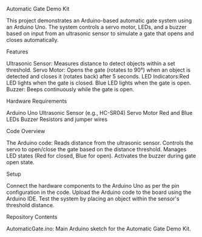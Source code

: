 Automatic Gate Demo Kit

This project demonstrates an Arduino-based automatic gate system using an Arduino Uno. The system controls a servo motor, LEDs, and a buzzer based on input from an ultrasonic sensor to simulate a gate that opens and closes automatically.


Features

Ultrasonic Sensor: Measures distance to detect objects within a set threshold.
Servo Motor: Opens the gate (rotates to 90°) when an object is detected and closes it (rotates back) after 5 seconds.
LED Indicators:Red LED lights when the gate is closed.
Blue LED lights when the gate is open.
Buzzer: Beeps continuously while the gate is open.


Hardware Requirements

Arduino Uno
Ultrasonic Sensor (e.g., HC-SR04)
Servo Motor
Red and Blue LEDs
Buzzer
Resistors and jumper wires


Code Overview

The Arduino code:
Reads distance from the ultrasonic sensor.
Controls the servo to open/close the gate based on the distance threshold.
Manages LED states (Red for closed, Blue for open).
Activates the buzzer during gate open state.



Setup

Connect the hardware components to the Arduino Uno as per the pin configuration in the code.
Upload the Arduino code to the board using the Arduino IDE.
Test the system by placing an object within the sensor's threshold distance.

Repository Contents

AutomaticGate.ino: Main Arduino sketch for the Automatic Gate Demo Kit.
